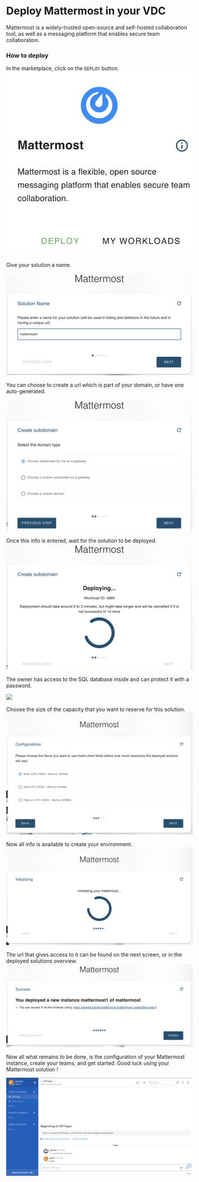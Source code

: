 # Deploy Mattermost in your VDC

Mattermost is a widely-trusted open-source and self-hosted collaboration tool, as well as a messaging platform that enables secure team collaboration. 

### How to deploy

In the marketplace, click on the `DEPLOY` button. 
![](img/evdc_mattermost_01_widget.png)

Give your solution a name.

![](img/evdc_mattermost_02_chatflow_name1.png)

You can choose to create a url which is part of your domain, or have one auto-generated. 

![](img/evdc_mattermost_03_chatflow_subdomain.png)

Once this info is entered, wait for the solution to be deployed. 
![](img/evdc_mattermost_04_chatflow_deploy.png)

The owner has access to the SQL database inside and can protect it with a password. 

![](img/evdc_mattermost_05_mysql.png)

Choose the size of the capacity that you want to reserve for this solution. 
![](img/evdc_mattermost_06_chatflow_flavour.png)

Now all info is available to create your environment. 
![](img/evdc_mattermost_07_chatflow_init.png)

The url that gives access to it can be found on the next screen, or in the deployed solutions overview. 
![](img/evdc_mattermost_08_chatflow_success.png)

Now all what remains to be done, is the configuration of your Mattermost instance, create your teams, and get started. Good luck using your Mattermost solution !

![](img/evdc_mattermost_14_mmdashboard.png)

